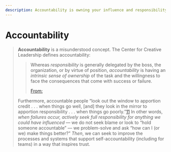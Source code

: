 ```yaml
---
description: Accountability is owning your influence and responsibility.
---
```


# Accountability

>
>
> **Accountability** is a misunderstood concept. The Center for Creative Leadership defines accountability:
>
> > Whereas _responsibility_ is generally delegated by the boss, the organization, or by virtue of position, _accountability_ is having an _intrinsic sense of ownership_ of the task and the willingness to face the consequences that come with success or failure.
> >
> > [From:](../external-resources/trust-refs.md)
>
> Furthermore, accountable people “look out the window to apportion credit . . . when things go well, \[and] they look in the mirror to apportion responsibility . . . when things go poorly.”[11](https://teampublichealth.substack.com/p/leadership-is-getting-results-in-2f3#footnote-11-143858654) In other words, _when failures occur, actively seek full responsibility for anything we could have influenced_ — we do not seek blame or look to “hold someone accountable” — we problem-solve and ask “how can I (or we) make things better?” _Then_, we can seek to improve the processes and systems that support self-accountability (including for teams) in a way that inspires trust.
